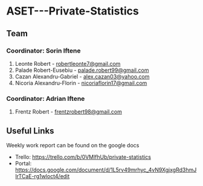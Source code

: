 # ASET---Private-Statistics

## **Team**
### Coordinator: Sorin Iftene
  1. Leonte Robert - robertleonte7@gmail.com
  2. Palade Robert-Eusebiu - palade.robert99@gmail.com
  3. Cazan Alexandru-Gabriel - alex.cazan03@yahoo.com
  4. Nicoria Alexandru-Florin - nicoriaflorin17@gmail.com
 
### Coordinator: Adrian Iftene
  1. Frentz Robert - frentzrobert98@gmail.com


## **Useful Links**
Weekly work report can be found on the google docs
* Trello: https://trello.com/b/0VMlfhUb/private-statistics
* Portal: https://docs.google.com/document/d/1L5rv49mrhyc_4vN9XgjxgRd3hmJIrTCaE-rg1wloct4/edit
